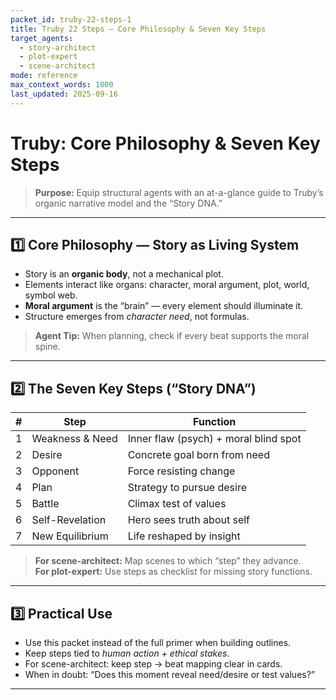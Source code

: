 ```yaml
---
packet_id: truby-22-steps-1
title: Truby 22 Steps — Core Philosophy & Seven Key Steps
target_agents:
  - story-architect
  - plot-expert
  - scene-architect
mode: reference
max_context_words: 1000
last_updated: 2025-09-16
---
```


# Truby: Core Philosophy & Seven Key Steps

> **Purpose:** Equip structural agents with an at-a-glance guide to Truby’s organic narrative model and the “Story DNA.”

---

## 1️⃣ Core Philosophy — Story as Living System

- Story is an **organic body**, not a mechanical plot.
- Elements interact like organs: character, moral argument, plot, world, symbol web.
- **Moral argument** is the “brain” — every element should illuminate it.
- Structure emerges from _character need_, not formulas.

> **Agent Tip:** When planning, check if every beat supports the moral spine.

---

## 2️⃣ The Seven Key Steps (“Story DNA”)

| #   | Step            | Function                              |
| --- | --------------- | ------------------------------------- |
| 1   | Weakness & Need | Inner flaw (psych) + moral blind spot |
| 2   | Desire          | Concrete goal born from need          |
| 3   | Opponent        | Force resisting change                |
| 4   | Plan            | Strategy to pursue desire             |
| 5   | Battle          | Climax test of values                 |
| 6   | Self-Revelation | Hero sees truth about self            |
| 7   | New Equilibrium | Life reshaped by insight              |

> **For scene-architect:** Map scenes to which “step” they advance.  
> **For plot-expert:** Use steps as checklist for missing story functions.

---

## 3️⃣ Practical Use

- Use this packet instead of the full primer when building outlines.
- Keep steps tied to _human action + ethical stakes_.
- For scene-architect: keep step → beat mapping clear in cards.
- When in doubt: “Does this moment reveal need/desire or test values?”

---
